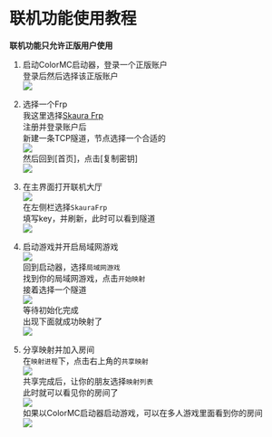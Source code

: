 # 联机功能使用教程

**联机功能只允许正版用户使用**

1. 启动ColorMC启动器，登录一个正版账户  
登录后然后选择该正版账户  
![](0001.png)

2. 选择一个Frp  
我这里选择[Skaura Frp](https://www.natfrp.com/user/)  
注册并登录账户后  
新建一条TCP隧道，节点选择一个合适的  
![](0003.png)  
然后回到[首页]，点击[复制密钥]  
![](0002.png)

3. 在主界面打开联机大厅  
![](0003.png)  
在左侧栏选择`SkauraFrp`  
填写key，并刷新，此时可以看到隧道  
![](0005.png)  

4. 启动游戏并开启局域网游戏  
![](0006.png)  
回到启动器，选择`局域网游戏`  
找到你的局域网游戏，点击`开始映射`  
接着选择一个隧道  
![](0007.png)  
等待初始化完成  
出现下面就成功映射了  
![](0008.png)  

5. 分享映射并加入房间  
在`映射进程`下，点击右上角的`共享映射`  
![](0009.png)  
共享完成后，让你的朋友选择`映射列表`  
此时就可以看见你的房间了  
![](0010.png)  
如果以ColorMC启动器启动游戏，可以在多人游戏里面看到你的房间  
![](0011.png)

